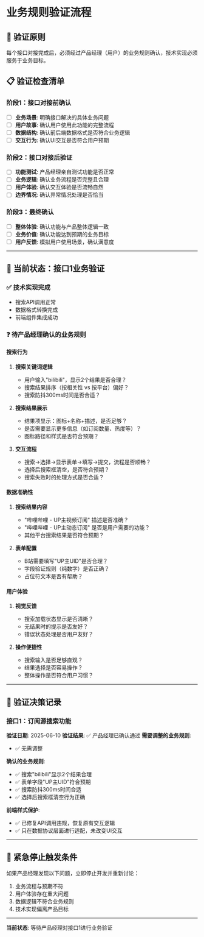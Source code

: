 # 业务规则验证流程

## 🎯 验证原则
每个接口对接完成后，必须经过产品经理（用户）的业务规则确认，技术实现必须服务于业务目标。

## 📋 验证检查清单

### 阶段1：接口对接前确认
- [ ] **业务场景**: 明确接口解决的具体业务问题
- [ ] **用户故事**: 确认用户使用此功能的完整流程
- [ ] **数据结构**: 确认前后端数据格式是否符合业务逻辑
- [ ] **交互行为**: 确认UI交互是否符合用户预期

### 阶段2：接口对接后验证
- [ ] **功能测试**: 产品经理亲自测试功能是否正常
- [ ] **业务逻辑**: 确认业务流程是否完整且合理
- [ ] **用户体验**: 确认交互体验是否流畅自然
- [ ] **边界情况**: 确认异常情况处理是否恰当

### 阶段3：最终确认
- [ ] **整体体验**: 确认功能与产品整体逻辑一致
- [ ] **业务价值**: 确认功能达到预期的业务目标
- [ ] **用户反馈**: 模拟用户使用场景，确认满意度

---

## 🔄 当前状态：接口1业务验证

### ✅ 技术实现完成
- 搜索API调用正常
- 数据格式转换完成
- 前端组件集成成功

### ❓ 待产品经理确认的业务规则

#### **搜索行为**
1. **搜索关键词逻辑**
   - 用户输入"bilibili"，显示2个结果是否合理？
   - 搜索结果排序（按相关性 vs 按平台）偏好？
   - 搜索防抖300ms时间是否合适？

2. **搜索结果展示**
   - 结果项显示：图标+名称+描述，是否足够？
   - 是否需要显示更多信息（如订阅数量、热度等）？
   - 图标路径和样式是否符合预期？

3. **交互流程**
   - 搜索→选择→显示表单→填写→提交，流程是否顺畅？
   - 选择后搜索框清空，是否符合预期？
   - 搜索失败时的处理方式是否合适？

#### **数据准确性**
1. **搜索结果内容**
   - "哔哩哔哩 - UP主视频订阅" 描述是否准确？
   - "哔哩哔哩 - UP主动态订阅" 是否是用户需要的功能？
   - 其他平台搜索结果是否符合预期？

2. **表单配置**
   - B站需要填写"UP主UID"是否合理？
   - 字段验证规则（纯数字）是否正确？
   - 占位符文本是否有帮助？

#### **用户体验**
1. **视觉反馈**
   - 搜索加载状态显示是否清晰？
   - 无结果时的提示是否友好？
   - 错误状态处理是否用户友好？

2. **操作便捷性**
   - 搜索输入是否足够直观？
   - 结果选择是否容易操作？
   - 整体操作是否符合用户习惯？

---

## 📝 验证决策记录

### 接口1：订阅源搜索功能
**验证日期**: 2025-06-10
**验证结果**: ✅ 产品经理已确认通过
**需要调整的业务规则**: 
- ✅ 无需调整

**确认的业务规则**:
- ✅ 搜索"bilibili"显示2个结果合理
- ✅ 表单字段"UP主UID"符合预期  
- ✅ 搜索防抖300ms时间合适
- ✅ 选择后搜索框清空行为正确

**前端样式保护**:
- ✅ 已修复API调用违规，恢复原有交互逻辑
- ✅ 只在数据协议层面进行适配，未改变UI交互

---

## 🚨 紧急停止触发条件
如果产品经理发现以下问题，立即停止开发并重新讨论：
1. 业务流程与预期不符
2. 用户体验存在重大问题
3. 数据逻辑不符合业务规则
4. 技术实现偏离产品目标

---

**当前状态**: 等待产品经理对接口1进行业务验证 